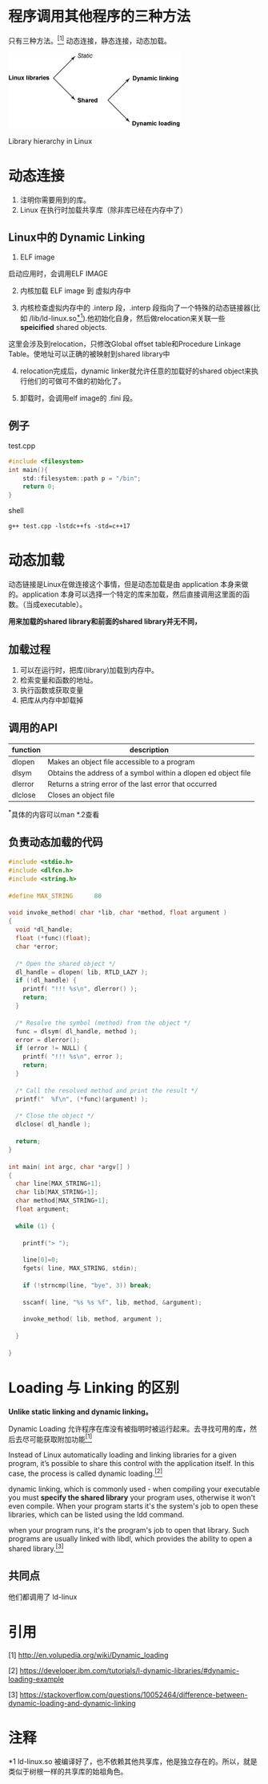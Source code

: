# 程序调用其他程序的三种方法
只有三种方法。[<sup>[1]</sup>](#refer-anchor)
动态连接，静态连接，动态加载。

![Library hierarchy in Linux](static/LibraryHierarchyinLinux.gif)

Library hierarchy in Linux

# 动态连接
1. 注明你需要用到的库。
2. Linux 在执行时加载共享库（除非库已经在内存中了）
## Linux中的 Dynamic Linking
1. ELF image

启动应用时，会调用ELF IMAGE

2. 内核加载 ELF image 到 虚拟内存中

3. 内核检查虚拟内存中的 .interp 段，.interp 段指向了一个特殊的动态链接器(比如 /lib/ld-linux.so[<sup>*1</sup>](#comment)).他初始化自身，然后做relocation来关联一些 **speicified** shared objects.

这里会涉及到relocation，只修改Global offset table和Procedure Linkage Table。使地址可以正确的被映射到shared library中

4. relocation完成后，dynamic linker就允许任意的加载好的shared object来执行他们的可做可不做的初始化了。

5. 卸载时，会调用elf image的 .fini 段。


## 例子

test.cpp

``` c
#include <filesystem>
int main(){
    std::filesystem::path p = "/bin";
    return 0;
}
```
shell
``` shell
g++ test.cpp -lstdc++fs -std=c++17
```
# 动态加载

动态链接是Linux在做连接这个事情，但是动态加载是由 application 本身来做的。application 本身可以选择一个特定的库来加载，然后直接调用这里面的函数。（当成executable）。


**用来加载的shared library和前面的shared library并无不同，**
## 加载过程
1. 可以在运行时，把库(library)加载到内存中。
2. 检索变量和函数的地址。
3. 执行函数或获取变量
4. 把库从内存中卸载掉

## 调用的API
|function|description|
|-|-|
|dlopen	|Makes an object file accessible to a program
|dlsym	|Obtains the address of a symbol within a dlopen ed object file
|dlerror	|Returns a string error of the last error that occurred
|dlclose	|Closes an object file

<sup>*</sup>具体的内容可以man *.2查看

## 负责动态加载的代码
``` c
#include <stdio.h>
#include <dlfcn.h>
#include <string.h>

#define MAX_STRING      80

void invoke_method( char *lib, char *method, float argument )
{
  void *dl_handle;
  float (*func)(float);
  char *error;

  /* Open the shared object */
  dl_handle = dlopen( lib, RTLD_LAZY );
  if (!dl_handle) {
    printf( "!!! %s\n", dlerror() );
    return;
  }

  /* Resolve the symbol (method) from the object */
  func = dlsym( dl_handle, method );
  error = dlerror();
  if (error != NULL) {
    printf( "!!! %s\n", error );
    return;
  }

  /* Call the resolved method and print the result */
  printf("  %f\n", (*func)(argument) );

  /* Close the object */
  dlclose( dl_handle );

  return;
}

int main( int argc, char *argv[] )
{
  char line[MAX_STRING+1];
  char lib[MAX_STRING+1];
  char method[MAX_STRING+1];
  float argument;

  while (1) {

    printf("> ");

    line[0]=0;
    fgets( line, MAX_STRING, stdin);

    if (!strncmp(line, "bye", 3)) break;

    sscanf( line, "%s %s %f", lib, method, &argument);

    invoke_method( lib, method, argument );

  }

}
```

# Loading 与 Linking 的区别
 **Unlike static linking and dynamic linking。**
 
 Dynamic Loading 允许程序在库没有被指明时被运行起来。去寻找可用的库，然后去尽可能获取附加功能[<sup>[1]</sup>](#refer-anchor)

Instead of Linux automatically loading and linking libraries for a given program, it’s possible to share this control with the application itself. In this case, the process is called dynamic loading.[<sup>[2]</sup>](#refer-anchor)

dynamic linking, which is commonly used - when compiling your executable you must **specify the shared library** your program uses, otherwise it won't even compile. When your program starts it's the system's job to open these libraries, which can be listed using the ldd command.

when your program runs, it's the program's job to open that library. Such programs are usually linked with libdl, which provides the ability to open a shared library.[<sup>[3]</sup>](#refer-anchor)

## 共同点
他们都调用了 ld-linux


# 引用
<div id="refer-anchor">

[1] http://en.volupedia.org/wiki/Dynamic_loading

[2] https://developer.ibm.com/tutorials/l-dynamic-libraries/#dynamic-loading-example

[3] https://stackoverflow.com/questions/10052464/difference-between-dynamic-loading-and-dynamic-linking
</div>


# 注释
<div id="comment">
*1 ld-linux.so 被编译好了，也不依赖其他共享库，他是独立存在的。所以，就是类似于树根一样的共享库的始祖角色。
</div>